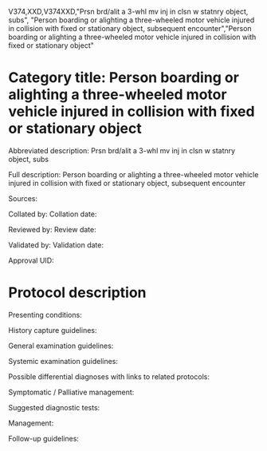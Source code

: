 V374,XXD,V374XXD,"Prsn brd/alit a 3-whl mv inj in clsn w statnry object, subs", "Person boarding or alighting a three-wheeled motor vehicle injured in collision with fixed or stationary object, subsequent encounter","Person boarding or alighting a three-wheeled motor vehicle injured in collision with fixed or stationary object"
# Category title: Person boarding or alighting a three-wheeled motor vehicle injured in collision with fixed or stationary object

Abbreviated description: Prsn brd/alit a 3-whl mv inj in clsn w statnry object, subs

Full description: Person boarding or alighting a three-wheeled motor vehicle injured in collision with fixed or stationary object, subsequent encounter

Sources:

Collated by:
Collation date:

Reviewed by:
Review date:

Validated by:
Validation date:

Approval UID:

# Protocol description

Presenting conditions:

History capture guidelines:

General examination guidelines:

Systemic examination guidelines:

Possible differential diagnoses with links to related protocols:

Symptomatic / Palliative management:

Suggested diagnostic tests:

Management:

Follow-up guidelines:
